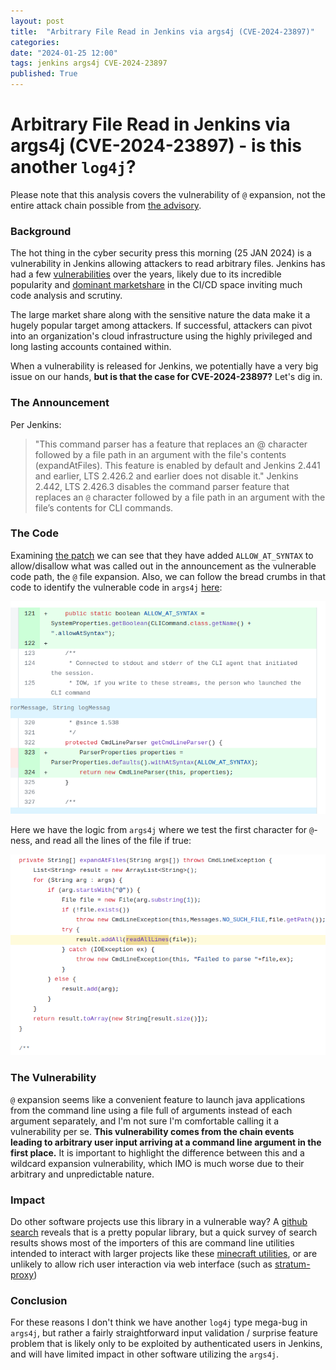 ```yaml
---
layout: post
title:  "Arbitrary File Read in Jenkins via args4j (CVE-2024-23897)"
categories: 
date: "2024-01-25 12:00"
tags: jenkins args4j CVE-2024-23897
published: True
---
```

# Arbitrary File Read in Jenkins via args4j (CVE-2024-23897) - is this another `log4j`?
Please note that this analysis covers the vulnerability of `@` expansion, not the entire attack chain possible from [the advisory](https://www.jenkins.io/security/advisory/2024-01-24/).

### Background
The hot thing in the cyber security press this morning (25 JAN 2024) is a vulnerability in Jenkins allowing attackers to read arbitrary files. Jenkins has had a few [vulnerabilities](https://www.cvedetails.com/vulnerability-list/vendor_id-15865/product_id-34004/Jenkins-Jenkins.html) over the years, likely due to its incredible popularity and [dominant marketshare](https://6sense.com/tech/continuos-integration/jenkins-market-share) in the CI/CD space inviting much code analysis and scrutiny.

The large market share along with the sensitive nature the data make it a hugely popular target among attackers. If successful, attackers can pivot into an organization's cloud infrastructure using the highly privileged and long lasting accounts contained within.

When a vulnerability is released for Jenkins, we potentially have a very big issue on our hands, **but is that the case for CVE-2024-23897?** Let's dig in.

### The Announcement
Per Jenkins:
> "This command parser has a feature that replaces an @ character followed by a file path in an argument with the file's contents (expandAtFiles). This feature is enabled by default and Jenkins 2.441 and earlier, LTS 2.426.2 and earlier does not disable it."
> Jenkins 2.442, LTS 2.426.3 disables the command parser feature that replaces an `@` character followed by a file path in an argument with the file’s contents for CLI commands.

### The Code
Examining [the patch](https://github.com/jenkinsci/jenkins/commit/554f03782057c499c49bbb06575f0d28b5200edb) we can see that they have added `ALLOW_AT_SYNTAX` to allow/disallow what was called out in the announcement as the vulnerable code path, the `@` file expansion. Also, we can follow the bread crumbs in that code to identify the vulnerable code in `args4j` [here](https://github.com/kohsuke/args4j/blob/b819bd367a70fe102f7a7cab628c2e9f080705fe/args4j/src/org/kohsuke/args4j/CmdLineParser.java#L556):

![patch](/assets/img/CVE-2024-23897/patch.png)


Here we have the logic from `args4j` where we test the first character for `@`-ness, and read all the lines of the file if true:

![arg4j](/assets/img/CVE-2024-23897/readalllines.png)

### The Vulnerability
`@` expansion seems like a convenient feature to launch java applications from the command line using a file full of arguments instead of each argument separately, and I'm not sure I'm comfortable calling it a vulnerability per se. **This vulnerability comes from the chain events leading to arbitrary user input arriving at a command line argument in the first place.** It is important to highlight the difference between this and a wildcard expansion vulnerability, which IMO is much worse due to their arbitrary and unpredictable nature.

### Impact
Do other software projects use this library in a vulnerable way? A [github search](https://github.com/search?q=%22import+org.kohsuke.args4j.CmdLineParser%3B%22+path%3A*.java++NOT+is%3Aarchived&type=Code&ref=advsearch&l=&l=&p=3) reveals that is a pretty popular library, but a quick survey of search results shows most of the importers of this are command line utilities intended to interact with larger projects like these [minecraft utilities](https://github.com/search?q=%22import+org.kohsuke.args4j.CmdLineParser%3B%22+path%3A*.java++NOT+is%3Aarchived+minecraft&type=code&ref=advsearch), or are unlikely to allow rich user interaction via web interface (such as [stratum-proxy](https://github.com/search?q=%22import+org.kohsuke.args4j.CmdLineParser%3B%22+path%3A*.java++NOT+is%3Aarchived+stratum&type=code&ref=advsearch))

### Conclusion
For these reasons I don't think we have another `log4j` type mega-bug in `args4j`, but rather a fairly straightforward input validation / surprise feature problem that is likely only to be exploited by authenticated users in Jenkins, and will have limited impact in other software utilizing the `args4j`.